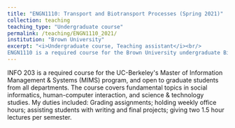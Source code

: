 ```yaml
---
title: "ENGN1110: Transport and Biotransport Processes (Spring 2021)"
collection: teaching
teaching_type: "Undergraduate course"
permalink: /teaching/ENGN1110_2021/
institution: "Brown University"
excerpt: "<i>Undergraduate course, Teaching assistant</i><br/>
ENGN1110 is a required course for the Brown University undergraduate Biomedical Engineering program."
---
```


INFO 203 is a required course for the UC-Berkeley&apos;s Master of Information Management &amp; Systems (MIMS) program, and open to graduate students from all departments. The course covers fundamental topics in social informatics, human-computer interaction, and science &amp; technology studies. My duties included: Grading assignments; holding weekly office hours; assisting students with writing and final projects; giving two 1.5 hour lectures per semester.
